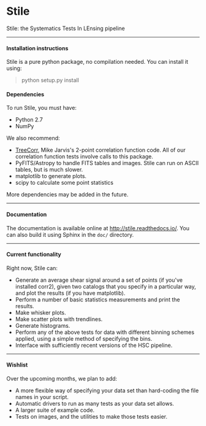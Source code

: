 Stile
=====

Stile: the Systematics Tests In LEnsing pipeline

-------------------------------------
#### Installation instructions ####

Stile is a pure python package, no compilation needed.  You can install it using:
> python setup.py install

#### Dependencies ####
To run Stile, you must have:

 - Python 2.7
 - NumPy

We also recommend:

 - [TreeCorr](http://github.com/rmjarvis/TreeCorr), Mike Jarvis's 2-point correlation function code.  All of our correlation function tests involve calls to this package. 
 - PyFITS/Astropy to handle FITS tables and images.  Stile can run on ASCII tables, but is much slower.
 - matplotlib to generate plots.
 - scipy to calculate some point statistics

More dependencies may be added in the future.
 
-------------------------------------
#### Documentation ####

The documentation is available online at http://stile.readthedocs.io/.  You can also build it using Sphinx in the `doc/` directory.
 
-------------------------------------

#### Current functionality ####

Right now, Stile can:

 - Generate an average shear signal around a set of points (if you've installed corr2), given two catalogs that you specify in a particular way, and plot the results (if you have matplotlib).
 - Perform a number of basic statistics measurements and print the results.
 - Make whisker plots.
 - Make scatter plots with trendlines.
 - Generate histograms.
 - Perform any of the above tests for data with different binning schemes applied, using a simple method of specifying the bins.
 - Interface with sufficiently recent versions of the HSC pipeline.
 
-------------------------------------

#### Wishlist ####

Over the upcoming months, we plan to add:

 - A more flexible way of specifying your data set than hard-coding the file names in your script.
 - Automatic drivers to run as many tests as your data set allows.
 - A larger suite of example code.
 - Tests on images, and the utilities to make those tests easier.
 
